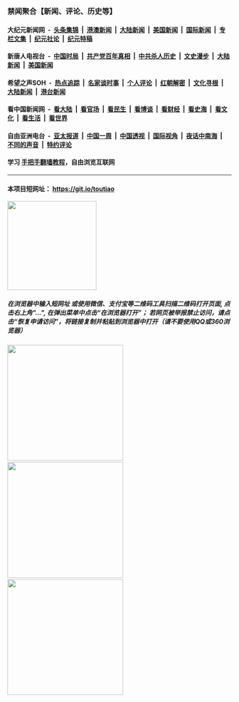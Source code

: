 ### 禁闻聚合【新闻、评论、历史等】

#### 大纪元新闻网 &nbsp;-&nbsp; [头条集锦](indexes/E头条集锦.md?t=03041502) &nbsp;|&nbsp; [港澳新闻](indexes/E港澳新闻.md?t=03041502)  &nbsp;|&nbsp; [大陆新闻](indexes/E大陆新闻.md?t=03041502) &nbsp;|&nbsp; [美国新闻](indexes/E美国新闻.md?t=03041502) &nbsp;|&nbsp; [国际新闻](indexes/E国际新闻.md?t=03041502) &nbsp;|&nbsp; [专栏文集](indexes/E专栏文集.md?t=03041502) &nbsp;|&nbsp; [纪元社论](indexes/E纪元社论.md?t=03041502) &nbsp;|&nbsp; [纪元特稿](indexes/E纪元特稿.md?t=03041502) 

#### 新唐人电视台 &nbsp;-&nbsp; [中国时局](indexes/N中国时局.md?t=03041502) &nbsp;|&nbsp; [共产党百年真相](indexes/N共产党百年真相.md?t=03041502) &nbsp;|&nbsp; [中共杀人历史](indexes/N中共杀人历史.md?t=03041502) &nbsp;|&nbsp; [文史漫步](indexes/N文史漫步.md?t=03041502) &nbsp;|&nbsp; [大陆新闻](indexes/N大陆新闻.md?t=03041502) &nbsp;|&nbsp; [美国新闻](indexes/N美国新闻.md?t=03041502)

#### 希望之声SOH &nbsp;-&nbsp; [热点追踪](indexes/H热点追踪.md?t=03041502) &nbsp;|&nbsp; [名家谈时事](indexes/H名家谈时事.md?t=03041502) &nbsp;|&nbsp; [个人评论](indexes/H个人评论.md?t=03041502)  &nbsp;|&nbsp; [红朝解密](indexes/H红朝解密.md?t=03041502) &nbsp;|&nbsp; [文化寻根](indexes/H文化寻根.md?t=03041502) &nbsp;|&nbsp; [大陆新闻](indexes/H大陆新闻.md?t=03041502) &nbsp;|&nbsp; [港台新闻](indexes/H港台新闻.md?t=03041502)

#### 看中国新闻网 &nbsp;-&nbsp; [看大陆](indexes/S看大陆.md?t=03041502) &nbsp;|&nbsp; [看官场](indexes/S看官场.md?t=03041502) &nbsp;|&nbsp; [看民生](indexes/S看民生.md?t=03041502)  &nbsp;|&nbsp; [看博谈](indexes/S看博谈.md?t=03041502) &nbsp;|&nbsp; [看财经](indexes/S看财经.md?t=03041502) &nbsp;|&nbsp; [看史海](indexes/S看史海.md?t=03041502) &nbsp;|&nbsp; [看文化](indexes/S看文化.md?t=03041502) &nbsp;|&nbsp; [看生活](indexes/S看生活.md?t=03041502) &nbsp;|&nbsp; [看世界](indexes/S看世界.md?t=03041502)

#### 自由亚洲电台 &nbsp;-&nbsp; [亚太报道](indexes/R亚太报道.md?t=03041502) &nbsp;|&nbsp; [中国一周](indexes/R中国一周.md?t=03041502) &nbsp;|&nbsp; [中国透视](indexes/R中国透视.md?t=03041502)  &nbsp;|&nbsp; [国际视角](indexes/R国际视角.md?t=03041502) &nbsp;|&nbsp; [夜话中南海](indexes/R夜话中南海.md?t=03041502) &nbsp;|&nbsp; [不同的声音](indexes/R不同的声音.md?t=03041502) &nbsp;|&nbsp; [特约评论](indexes/R特约评论.md?t=03041502)

#### 学习 [手把手翻墙教程](https://github.com/gfw-breaker/guides/wiki)，自由浏览互联网

----

#### 本项目短网址： https://git.io/toutiao
<img src="https://raw.githubusercontent.com/gfw-breaker/banned-news/master/scripts/img/qr.png" width="200px"/>  

##### 在浏览器中输入短网址 或使用微信、支付宝等二维码工具扫描二维码打开页面, 点击右上角"...", 在弹出菜单中点击“在浏览器打开”； 若网页被举报禁止访问，请点击“恢复申请访问”，将链接复制并粘贴到浏览器中打开（请不要使用QQ或360浏览器）

<img src="https://raw.githubusercontent.com/gfw-breaker/banned-news/master/scripts/img/1.png" width="260px"/> &nbsp; <img src="https://raw.githubusercontent.com/gfw-breaker/banned-news/master/scripts/img/2.png" width="260px"/> &nbsp; <img src="https://raw.githubusercontent.com/gfw-breaker/banned-news/master/scripts/img/3.png" width="260px"/>
